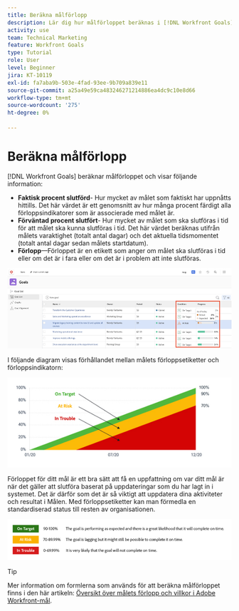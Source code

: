 ```yaml
---
title: Beräkna målförlopp
description: Lär dig hur målförloppet beräknas i [!DNL Workfront Goals].
activity: use
team: Technical Marketing
feature: Workfront Goals
type: Tutorial
role: User
level: Beginner
jira: KT-10119
exl-id: fa7aba9b-503e-4fad-93ee-9b709a839e11
source-git-commit: a25a49e59ca483246271214886ea4dc9c10e8d66
workflow-type: tm+mt
source-wordcount: '275'
ht-degree: 0%

---
```


# Beräkna målförlopp

[!DNL Workfront Goals] beräknar målförloppet och visar följande information:

* **Faktisk procent slutförd**- Hur mycket av målet som faktiskt har uppnåtts hittills. Det här värdet är ett genomsnitt av hur många procent färdigt alla förloppsindikatorer som är associerade med målet är.
* **Förväntad procent slutfört**- Hur mycket av målet som ska slutföras i tid för att målet ska kunna slutföras i tid. Det här värdet beräknas utifrån målets varaktighet (totalt antal dagar) och det aktuella tidsmomentet (totalt antal dagar sedan målets startdatum).
* **Förlopp**—Förloppet är en etikett som anger om målet ska slutföras i tid eller om det är i fara eller om det är i problem att inte slutföras.

![En skärmbild av målförloppet i [!DNL Workfront Goals]](assets/13-workfront-goals-percent-complete.png)

I följande diagram visas förhållandet mellan målets förloppsetiketter och förloppsindikatorn:

![Ett diagram som visar relationen mellan målförloppsetiketter och förloppsprocent](assets/14-workfront-goals-progress-statuses.jpeg)

Förloppet för ditt mål är ett bra sätt att få en uppfattning om var ditt mål är när det gäller att slutföra baserat på uppdateringar som du har lagt in i systemet. Det är därför som det är så viktigt att uppdatera dina aktiviteter och resultat i Målen. Med förloppsetiketter kan man förmedla en standardiserad status till resten av organisationen.

![En bild som täcker de olika förloppsetiketterna i [!DNL Workfront Goals]](assets/15-workfront-goals-progress-bar-code.png)


>[!TIP]
>
>Mer information om formlerna som används för att beräkna målförloppet finns i den här artikeln: [Översikt över målets förlopp och villkor i Adobe Workfront-mål](https://experienceleague.adobe.com/docs/workfront/using/adobe-workfront-goals/goal-management/calculate-goal-progress.html?lang=en#overview-of-goal-progress-and-threshold).

